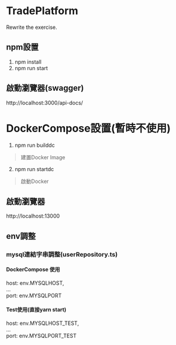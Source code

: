 # TradePlatform
Rewrite the exercise.
## npm設置
1. npm install  
2. npm run start  
## 啟動瀏覽器(swagger)
http://localhost:3000/api-docs/



# DockerCompose設置(暫時不使用)
1. npm run builddc  
>建置Docker Image
2. npm run startdc  
>啟動Docker  
## 啟動瀏覽器
http://localhost:13000

## env調整
### mysql連結字串調整(userRepository.ts)
#### DockerCompose 使用  
  host: env.MYSQLHOST,  
  ...  
  port: env.MYSQLPORT  
#### Test使用(直接yarn start)  
  host: env.MYSQLHOST_TEST,  
  ...  
  port: env.MYSQLPORT_TEST  